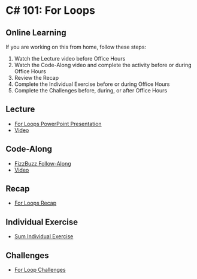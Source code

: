# C# 101: For Loops

## Online Learning
If you are working on this from home, follow these steps:

1. Watch the Lecture video before Office Hours
1. Watch the Code-Along video and complete the activity before or during Office Hours
1. Review the Recap
1. Complete the Individual Exercise before or during Office Hours
1. Complete the Challenges before, during, or after Office Hours

## Lecture
- <a href="ForLoops.pptx" target="_blank">For Loops PowerPoint Presentation</a>
- [Video](https://www.youtube.com/watch?v=U7MO7Jpa_YQ&list=PL1P_sExxi-9PSNwmays_UE8JYllVu7P7u&index=23)

## Code-Along
- [FizzBuzz Follow-Along](FizzBuzzFollowAlong.md)
- [Video](https://www.youtube.com/watch?v=CsKoAChQP4Q&list=PL1P_sExxi-9PSNwmays_UE8JYllVu7P7u&index=24)

## Recap
- [For Loops Recap](ForLoopRecap.md)

## Individual Exercise
- [Sum Individual Exercise](SumIndividual.md)

## Challenges
- [For Loop Challenges](ForLoopChallenges.md)